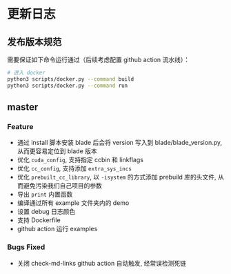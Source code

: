 # 更新日志

## 发布版本规范

需要保证如下命令运行通过（后续考虑配置 github action 流水线）：

```bash
# 进入 docker
python3 scripts/docker.py --command build
python3 scripts/docker.py --command run
```

## master

### Feature

* 通过 install 脚本安装 blade 后会将 version 写入到 blade/blade_version.py, 从而更容易定位到 blade 版本
* 优化 `cuda_config`, 支持指定 ccbin 和 linkflags
* 优化 `cc_config`, 支持添加 `extra_sys_incs`
* 优化 `prebuilt_cc_library`, 以 `-isystem` 的方式添加 prebuild 库的头文件, 从而避免污染我们自己项目的参数
* 导出 `print` 内置函数
* 编译通过所有 example 文件夹内的 demo
* 设置 debug 日志颜色
* 支持 Dockerfile
* github action 运行 examples

### Bugs Fixed

* 关闭 check-md-links github action 自动触发, 经常误检测死链
